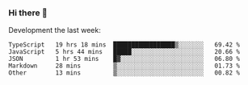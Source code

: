 ### Hi there 👋

Development the last week:
<!--START_SECTION:waka-->

```text
TypeScript   19 hrs 18 mins  █████████████████▒░░░░░░░   69.42 %
JavaScript   5 hrs 44 mins   █████░░░░░░░░░░░░░░░░░░░░   20.66 %
JSON         1 hr 53 mins    █▓░░░░░░░░░░░░░░░░░░░░░░░   06.80 %
Markdown     28 mins         ▒░░░░░░░░░░░░░░░░░░░░░░░░   01.73 %
Other        13 mins         ▒░░░░░░░░░░░░░░░░░░░░░░░░   00.82 %
```

<!--END_SECTION:waka-->

<!--
**JASONPANGGO/jasonpanggo** is a ✨ _special_ ✨ repository because its `README.md` (this file) appears on your GitHub profile.

Here are some ideas to get you started:

- 🔭 I’m currently working on ...
- 🌱 I’m currently learning ...
- 👯 I’m looking to collaborate on ...
- 🤔 I’m looking for help with ...
- 💬 Ask me about ...
- 📫 How to reach me: ...
- 😄 Pronouns: ...
- ⚡ Fun fact: ...
-->
